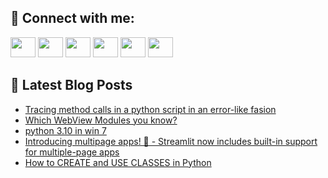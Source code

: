## 🔎 Connect with me:
[<img height="32" width="40" src="https://cdn.jsdelivr.net/npm/simple-icons@v5/icons/telegram.svg" />](https://t.me/bullbesh)
[<img height="32" width="40" src="https://cdn.jsdelivr.net/npm/simple-icons@v5/icons/vk.svg" />](https://vk.com/bullbesh)
[<img height="32" width="40" src="https://cdn.jsdelivr.net/npm/simple-icons@v5/icons/twitter.svg" />](https://twitter.com/bullbesh1)
[<img height="32" width="40" src="https://cdn.jsdelivr.net/npm/simple-icons@v5/icons/instagram.svg" />](https://www.instagram.com/bullbesh)
[<img height="32" width="40" src="https://cdn.jsdelivr.net/npm/simple-icons@v5/icons/reddit.svg" />](https://www.reddit.com/user/bullbesh)
[<img height="32" width="40" src="https://cdn.jsdelivr.net/npm/simple-icons@v5/icons/youtube.svg" />](https://www.youtube.com/channel/UCtfjRs6uzgq5mfm8S06WTcg)

## 📕 Latest Blog Posts
<!-- BLOG-POST-LIST:START -->
- [Tracing method calls in a python script in an error-like fasion](https://www.reddit.com/r/Python/comments/v79f6s/tracing_method_calls_in_a_python_script_in_an/)
- [Which WebView Modules you know?](https://www.reddit.com/r/Python/comments/v76nzw/which_webview_modules_you_know/)
- [python 3.10 in win 7](https://www.reddit.com/r/Python/comments/v76ktm/python_310_in_win_7/)
- [Introducing multipage apps! 📄 - Streamlit now includes built-in support for multiple-page apps](https://www.reddit.com/r/Python/comments/v75ud6/introducing_multipage_apps_streamlit_now_includes/)
- [How to CREATE and USE CLASSES in Python](https://www.reddit.com/r/Python/comments/v75p06/how_to_create_and_use_classes_in_python/)
<!-- BLOG-POST-LIST:END -->

